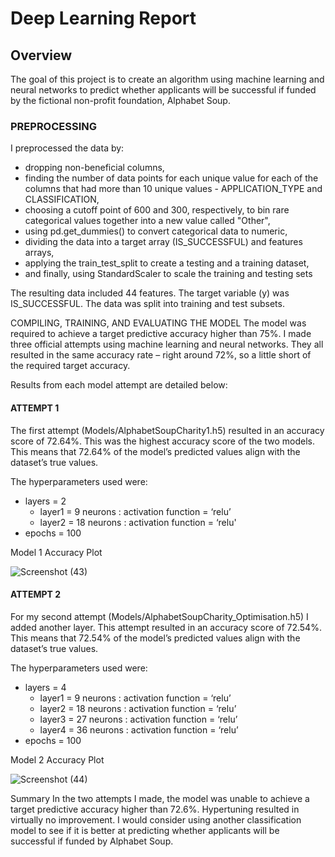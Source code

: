# Deep Learning Report

## Overview

The goal of this project is to create an algorithm using machine learning and neural networks to predict whether applicants will be successful if funded by the fictional non-profit foundation, Alphabet Soup.

### PREPROCESSING

I preprocessed the data by:

* dropping non-beneficial columns,
* finding the number of data points for each unique value for each of the columns that had more than 10 unique values - APPLICATION_TYPE and CLASSIFICATION,
* choosing a cutoff point of 600 and 300, respectively, to bin rare categorical values together into a new value called "Other",
* using  pd.get_dummies() to convert categorical data to numeric,
* dividing the data into a target array (IS_SUCCESSFUL) and features arrays,
* applying the  train_test_split to create a testing and a training dataset,
* and finally, using StandardScaler to scale the training and testing sets

The resulting data included 44 features. The target variable (y) was IS_SUCCESSFUL. The data was split into training and test subsets.

COMPILING, TRAINING, AND EVALUATING THE MODEL
The model was required to achieve a target predictive accuracy higher than 75%. I made three official attempts using machine learning and neural networks. They all resulted in the same accuracy rate – right around 72%, so a little short of the required target accuracy.

Results from each model attempt are detailed below:

#### ATTEMPT 1

The first attempt (Models/AlphabetSoupCharity1.h5) resulted in an accuracy score of 72.64%. This was the highest accuracy score of the two models. This means that 72.64% of the model’s predicted values align with the dataset’s true values.

The hyperparameters used were:

* layers = 2
  * layer1 = 9 neurons : activation function = ‘relu’
  * layer2 = 18 neurons : activation function = ‘relu'
* epochs = 100

Model 1 Accuracy Plot

![Screenshot (43)](https://user-images.githubusercontent.com/118086355/235359993-5483afbb-4417-425b-a97d-8dc617da89bf.png)


#### ATTEMPT 2

For my second attempt (Models/AlphabetSoupCharity_Optimisation.h5) I added another layer. This attempt resulted in an accuracy score of 72.54%. This means that 72.54% of the model’s predicted values align with the dataset’s true values.

The hyperparameters used were:

* layers = 4
  * layer1 = 9 neurons : activation function = ‘relu’
  * layer2 = 18 neurons : activation function = ‘relu’
  * layer3 = 27 neurons : activation function = ‘relu’
  * layer4 = 36 neurons : activation function = ‘relu’
* epochs = 100

Model 2 Accuracy Plot

![Screenshot (44)](https://user-images.githubusercontent.com/118086355/235360912-1b41c7af-b125-41c4-ba9c-1340f6159210.png)


Summary
In the two attempts I made, the model was unable to achieve a target predictive accuracy higher than 72.6%. Hypertuning resulted in virtually no improvement. I would consider using another classification model to see if it is better at predicting whether applicants will be successful if funded by Alphabet Soup.
